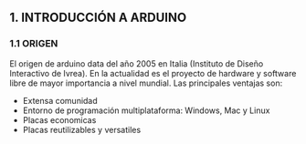 ## 1. INTRODUCCIÓN A ARDUINO

### 1.1 ORIGEN
El origen de arduino data del año 2005 en Italia (Instituto de Diseño Interactivo de Ivrea). En la actualidad es el proyecto de hardware y software libre de mayor importancia a nivel mundial.
Las principales ventajas son:
* Extensa comunidad
* Entorno de programación multiplataforma: Windows, Mac y Linux
* Placas economicas
* Placas reutilizables y versatiles

  
